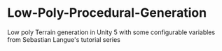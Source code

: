 # Low-Poly-Procedural-Generation
Low poly Terrain generation in Unity 5 with some configurable variables from Sebastian Langue's tutorial series
